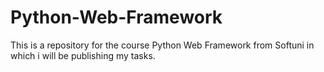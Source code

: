 # Python-Web-Framework
This is a repository for the course Python Web Framework from Softuni in which i will be publishing my tasks.

